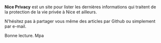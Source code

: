 **Nice Privacy** est un site pour lister les dernières informations qui traitent de la protection de la vie privée à Nice et ailleurs.

N'hésitez pas à partager vous même des articles par Github ou simplement par e-mail.

Bonne lecture.
Mpa
